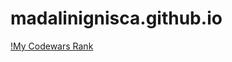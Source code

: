 # madalinignisca.github.io

[!My Codewars Rank](https://www.codewars.com/users/madalinignisca/badges/large)
